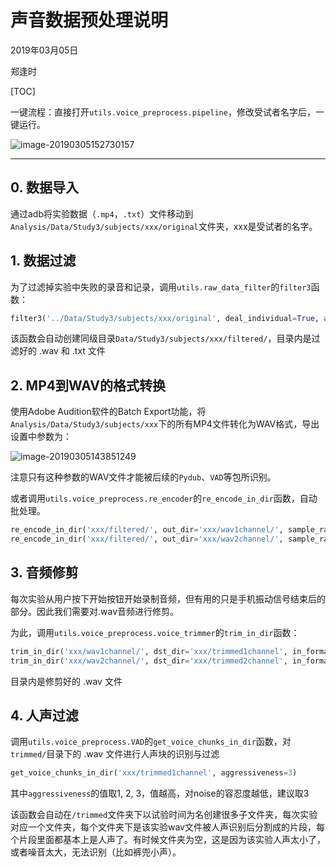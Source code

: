 # 声音数据预处理说明

2019年03月05日

郑逢时

[TOC]

一键流程：直接打开`utils.voice_preprocess.pipeline`，修改受试者名字后，一键运行。

![image-20190305152730157](/Users/james/MobileProximateSpeech/Analysis/utils/voice_preprocess/assets/image-20190305152730157.png)

------

## 0. 数据导入

通过adb将实验数据（`.mp4`，`.txt`）文件移动到`Analysis/Data/Study3/subjects/xxx/original`文件夹，xxx是受试者的名字。

## 1. 数据过滤

为了过滤掉实验中失败的录音和记录，调用`utils.raw_data_filter`的`filter3`函数：

```python
filter3('../Data/Study3/subjects/xxx/original', deal_individual=True, audio_format='wav')
```

该函数会自动创建同级目录`Data/Study3/subjects/xxx/filtered/`，目录内是过滤好的 .wav 和 .txt 文件

## 2. MP4到WAV的格式转换

使用Adobe Audition软件的Batch Export功能，将`Analysis/Data/Study3/subjects/xxx`下的所有MP4文件转化为WAV格式，导出设置中参数为：

![image-20190305143851249](/Users/james/MobileProximateSpeech/Analysis/utils/voice_preprocess/assets/image-20190305143851249.png)

注意只有这种参数的WAV文件才能被后续的`Pydub`、`VAD`等包所识别。

或者调用`utils.voice_preprocess.re_encoder`的`re_encode_in_dir`函数，自动批处理。

```python
re_encode_in_dir('xxx/filtered/', out_dir='xxx/wav1channel/', sample_rate=16000, mono=True, suffix=False)
re_encode_in_dir('xxx/filtered/', out_dir='xxx/wav2channel/', sample_rate=32000, mono=False, suffix=False)
```

## 3. 音频修剪

每次实验从用户按下开始按钮开始录制音频，但有用的只是手机振动信号结束后的部分。因此我们需要对.wav音频进行修剪。

为此，调用`utils.voice_preprocess.voice_trimmer`的`trim_in_dir`函数：

```python
trim_in_dir('xxx/wav1channel/', dst_dir='xxx/trimmed1channel', in_format='wav', out_format='wav')
trim_in_dir('xxx/wav2channel/', dst_dir='xxx/trimmed2channel', in_format='wav', out_format='wav')
```

目录内是修剪好的 .wav 文件

## 4. 人声过滤

调用`utils.voice_preprocess.VAD`的`get_voice_chunks_in_dir`函数，对`trimmed/`目录下的 .wav 文件进行人声块的识别与过滤

```python
get_voice_chunks_in_dir('xxx/trimmed1channel', aggressiveness=3)
```

其中`aggressiveness`的值取1, 2, 3，值越高，对noise的容忍度越低，建议取3

该函数会自动在`/trimmed`文件夹下以试验时间为名创建很多子文件夹，每次实验对应一个文件夹，每个文件夹下是该实验wav文件被人声识别后分割成的片段，每个片段里面都基本上是人声了。有时候文件夹为空，这是因为该实验人声太小了，或者噪音太大，无法识别（比如裤兜小声）。

